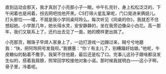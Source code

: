 直到运动会那天，我才真刮了小亮那小子一眼。中午扎完针，身上松松泛泛的，下午闲着也是闲着，拐去网吧找他开黑。CS打得火星乱窜呢，门口晃进来俩妞儿。打头那位——嚯，不就是我小学同桌阿玲么。每次听见《同桌的你》，我就忍不住想起她。小学那几年，她长得水灵，安安静静的，坐在我旁边像朵小白花。高一那年，我们又联系上了，还约出去见了一面，她的模样更出挑了。

小亮那货，眼珠子早焊人家身上了，一边打游戏一边蹭过来，贼兮兮地磨我：“快，把阿玲网号发我呗。”我搪塞：“你丫有主儿了，别糟蹋好姑娘。”他呢，牛皮糖似的黏着不撒手。我架不住他磨，最后还是松了口。完事儿这孙子跟啥都没发生似的，搭着我肩膀，照常回学校接他对象小诺。那时候我就明白——这小子啊，骨子里，冷着呢。

